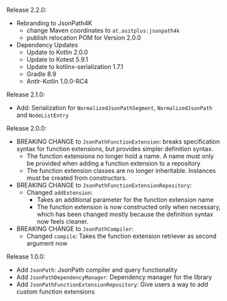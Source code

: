 Release 2.2.0:
- Rebranding to JsonPath4K
  - change Maven coordinates to `at.asitplus:jsonpath4k`
  - publish relocation POM for Version 2.0.0
- Dependency Updates
  - Update to Kotlin 2.0.0
  - Update to Kotest 5.9.1
  - Update to kotlinx-serialization 1.7.1
  - Gradle 8.9
  - Antlr-Kotlin 1.0.0-RC4

Release 2.1.0:
- Add: Serialization for `NormalizedJsonPathSegment`, `NormalizedJsonPath` and `NodeListEntry`

Release 2.0.0:
- BREAKING CHANGE to `JsonPathFunctionExtension`: breaks specification syntax for function extensions, but provides simpler definition syntax.
  - The function extensions no longer hold a name. A name must only be provided when adding a function extension to a repository
  - The function extension classes are no longer inheritable. Instances must be created from constructors.
- BREAKING CHANGE to `JsonPathFunctionExtensionRepository`: 
  - Changed `addExtension`: 
    - Takes an additional parameter for the function extension name  
    - The function extension is now constructed only when necessary, which has been changed mostly because the definition syntax now feels cleaner.
- BREAKING CHANGE to `JsonPathCompiler`:
  - Changed `compile`: Takes the function extension retriever as second argument now

Release 1.0.0:
- Add `JsonPath`: JsonPath compiler and query functionality
- Add `JsonPathDependencyManager`: Dependency manager for the library
- Add `JsonPathFunctionExtensionRepository`: Give users a way to add custom function extensions 

